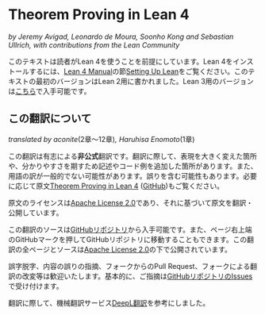 # Theorem Proving in Lean 4

*by Jeremy Avigad, Leonardo de Moura, Soonho Kong and Sebastian Ullrich, with contributions from the Lean Community*

このテキストは読者がLean 4を使うことを前提にしています。Lean 4をインストールするには、[Lean 4 Manual](https://lean-lang.org/lean4/doc/)の節[Setting
Up Lean](https://lean-lang.org/lean4/doc/setup.html)をご覧ください。このテキストの最初のバージョンはLean 2用に書かれました。Lean 3用のバージョンは[こちら](https://lean-lang.org/theorem_proving_in_lean/)で入手可能です。

## この翻訳について

*translated by aconite*(2章～12章)*, Haruhisa Enomoto*(1章)

この翻訳は有志による**非公式**翻訳です。翻訳に際して、表現を大きく変えた箇所や、分かりやすさを期すため記述やコード例を追加した箇所があります。また、用語の訳が一般的でない可能性があります。誤りを含む可能性もあります。必要に応じて原文[Theorem Proving in Lean 4](https://lean-lang.org/theorem_proving_in_lean4/) ([GitHub](https://github.com/leanprover/theorem_proving_in_lean4))もご覧ください。

原文のライセンスは[Apache License 2.0](https://github.com/leanprover/theorem_proving_in_lean4/blob/master/LICENSE)であり、それに基づいて原文を翻訳・公開しています。

この翻訳のソースは[GitHubリポジトリ](https://github.com/aconite-ac/theorem_proving_in_lean4)から入手可能です。また、ページ右上端のGitHubマークを押してGitHubリポジトリに移動することもできます。この翻訳の全ページとソースは[Apache License 2.0](LICENSE)の下で公開されています。

誤字脱字、内容の誤りの指摘、フォークからのPull Request、フォークによる翻訳の改変等は歓迎いたします。基本的に、ご指摘は[GitHubリポジトリのIssues](https://github.com/aconite-ac/theorem_proving_in_lean4/issues)で受け付けます。

翻訳に際して、機械翻訳サービス[DeepL翻訳](https://www.deepl.com/ja/translator)を参考にしました。
